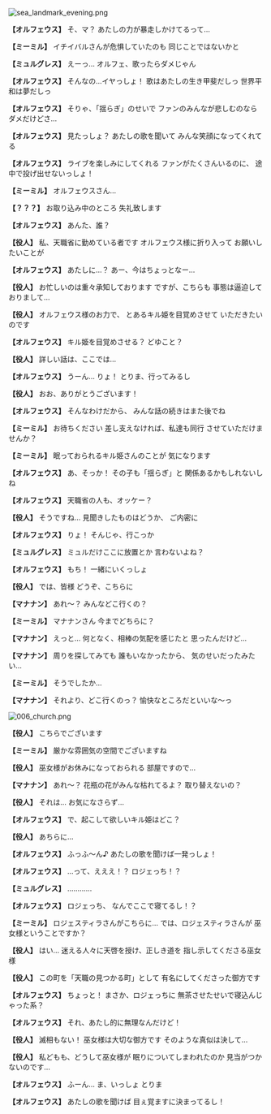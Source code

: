 
![sea_landmark_evening.png](../images/backgrounds/sea_landmark_evening.png)

**【オルフェウス】**
そ、マ？
あたしの力が暴走しかけてるって…

**【ミーミル】**
イチイバルさんが危惧していたのも
同じことではないかと

**【ミュルグレス】**
えーっ…
オルフェ、歌ったらダメじゃん

**【オルフェウス】**
そんなの…イヤっしょ！
歌はあたしの生き甲斐だしっ
世界平和は夢だしっ

**【オルフェウス】**
そりゃ、「揺らぎ」のせいで
ファンのみんなが悲しむのなら
ダメだけどさ…

**【オルフェウス】**
見たっしょ？
あたしの歌を聞いて
みんな笑顔になってくれてる

**【オルフェウス】**
ライブを楽しみにしてくれる
ファンがたくさんいるのに、
途中で投げ出せないっしょ！

**【ミーミル】**
オルフェウスさん…

**【？？？】**
お取り込み中のところ
失礼致します

**【オルフェウス】**
あんた、誰？

**【役人】**
私、天職省に勤めている者です
オルフェウス様に折り入って
お願いしたいことが

**【オルフェウス】**
あたしに…？
あー、今はちょっとなー…

**【役人】**
お忙しいのは重々承知しております
ですが、こちらも
事態は逼迫しておりまして…

**【役人】**
オルフェウス様のお力で、
とあるキル姫を目覚めさせて
いただきたいのです

**【オルフェウス】**
キル姫を目覚めさせる？
どゆこと？

**【役人】**
詳しい話は、ここでは…

**【オルフェウス】**
うーん…
りょ！
とりま、行ってみるし

**【役人】**
おお、ありがとうございます！

**【オルフェウス】**
そんなわけだから、
みんな話の続きはまた後でね

**【ミーミル】**
お待ちください
差し支えなければ、私達も同行
させていただけませんか？

**【ミーミル】**
眠っておられるキル姫さんのことが
気になります

**【オルフェウス】**
あ、そっか！
その子も「揺らぎ」と
関係あるかもしれないしね

**【オルフェウス】**
天職省の人も、オッケー？

**【役人】**
そうですね…
見聞きしたものはどうか、
ご内密に

**【オルフェウス】**
りょ！
そんじゃ、行こっか

**【ミュルグレス】**
ミュルだけここに放置とか
言わないよね？

**【オルフェウス】**
もち！
一緒にいくっしょ

**【役人】**
では、皆様
どうぞ、こちらに

**【マナナン】**
あれ～？
みんなどこ行くの？

**【ミーミル】**
マナナンさん
今までどちらに？

**【マナナン】**
えっと…
何となく、相棒の気配を感じたと
思ったんだけど…

**【マナナン】**
周りを探してみても
誰もいなかったから、
気のせいだったみたい…

**【ミーミル】**
そうでしたか…

**【マナナン】**
それより、どこ行くのっ？
愉快なところだといいな～っ

![006_church.png](../images/backgrounds/006_church.png)

**【役人】**
こちらでございます

**【ミーミル】**
厳かな雰囲気の空間でございますね

**【役人】**
巫女様がお休みになっておられる
部屋ですので…

**【マナナン】**
あれ～？
花瓶の花がみんな枯れてるよ？
取り替えないの？

**【役人】**
それは…
お気になさらず…

**【オルフェウス】**
で、起こして欲しいキル姫はどこ？

**【役人】**
あちらに…

**【オルフェウス】**
ふっふ～ん♪
あたしの歌を聞けば一発っしょ！

**【オルフェウス】**
…って、えええ！？
ロジェっち！？

**【ミュルグレス】**
…………

**【オルフェウス】**
ロジェっち、
なんでここで寝てるし！？

**【ミーミル】**
ロジェスティラさんがこちらに…
では、ロジェスティラさんが
巫女様ということですか？

**【役人】**
はい…
迷える人々に天啓を授け、正しき道を
指し示してくださる巫女様

**【役人】**
この町を「天職の見つかる町」として
有名にしてくださった御方です

**【オルフェウス】**
ちょっと！
まさか、ロジェっちに
無茶させたせいで寝込んじゃった系？

**【オルフェウス】**
それ、あたし的に無理なんだけど！

**【役人】**
滅相もない！
巫女様は大切な御方です
そのような真似は決して…

**【役人】**
私どもも、どうして巫女様が
眠りについてしまわれたのか
見当がつかないのです…

**【オルフェウス】**
ふーん…
ま、いっしょ
とりま

**【オルフェウス】**
あたしの歌を聞けば
目ぇ覚ますに決まってるし！
